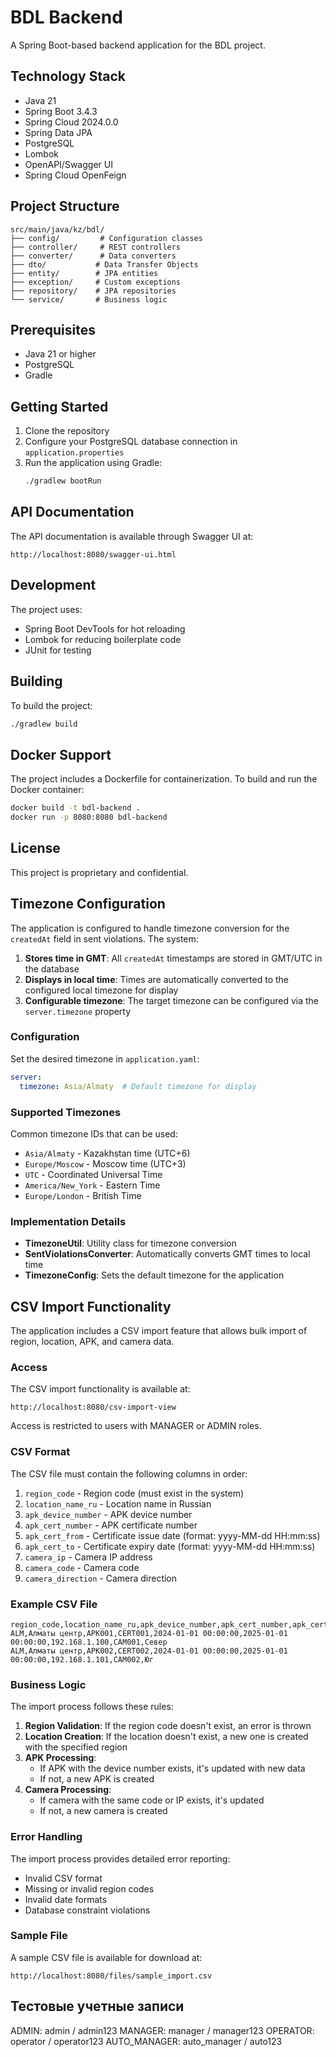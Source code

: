 # BDL Backend

A Spring Boot-based backend application for the BDL project.

## Technology Stack

- Java 21
- Spring Boot 3.4.3
- Spring Cloud 2024.0.0
- Spring Data JPA
- PostgreSQL
- Lombok
- OpenAPI/Swagger UI
- Spring Cloud OpenFeign

## Project Structure

```
src/main/java/kz/bdl/
├── config/         # Configuration classes
├── controller/     # REST controllers
├── converter/      # Data converters
├── dto/           # Data Transfer Objects
├── entity/        # JPA entities
├── exception/     # Custom exceptions
├── repository/    # JPA repositories
└── service/       # Business logic
```

## Prerequisites

- Java 21 or higher
- PostgreSQL
- Gradle

## Getting Started

1. Clone the repository
2. Configure your PostgreSQL database connection in `application.properties`
3. Run the application using Gradle:
   ```bash
   ./gradlew bootRun
   ```

## API Documentation

The API documentation is available through Swagger UI at:
```
http://localhost:8080/swagger-ui.html
```

## Development

The project uses:
- Spring Boot DevTools for hot reloading
- Lombok for reducing boilerplate code
- JUnit for testing

## Building

To build the project:
```bash
./gradlew build
```

## Docker Support

The project includes a Dockerfile for containerization. To build and run the Docker container:

```bash
docker build -t bdl-backend .
docker run -p 8080:8080 bdl-backend

```

## License

This project is proprietary and confidential. 

## Timezone Configuration

The application is configured to handle timezone conversion for the `createdAt` field in sent violations. The system:

1. **Stores time in GMT**: All `createdAt` timestamps are stored in GMT/UTC in the database
2. **Displays in local time**: Times are automatically converted to the configured local timezone for display
3. **Configurable timezone**: The target timezone can be configured via the `server.timezone` property

### Configuration

Set the desired timezone in `application.yaml`:

```yaml
server:
  timezone: Asia/Almaty  # Default timezone for display
```

### Supported Timezones

Common timezone IDs that can be used:
- `Asia/Almaty` - Kazakhstan time (UTC+6)
- `Europe/Moscow` - Moscow time (UTC+3)
- `UTC` - Coordinated Universal Time
- `America/New_York` - Eastern Time
- `Europe/London` - British Time

### Implementation Details

- **TimezoneUtil**: Utility class for timezone conversion
- **SentViolationsConverter**: Automatically converts GMT times to local time
- **TimezoneConfig**: Sets the default timezone for the application

## CSV Import Functionality

The application includes a CSV import feature that allows bulk import of region, location, APK, and camera data.

### Access

The CSV import functionality is available at:
```
http://localhost:8080/csv-import-view
```

Access is restricted to users with MANAGER or ADMIN roles.

### CSV Format

The CSV file must contain the following columns in order:

1. `region_code` - Region code (must exist in the system)
2. `location_name_ru` - Location name in Russian
3. `apk_device_number` - APK device number
4. `apk_cert_number` - APK certificate number
5. `apk_cert_from` - Certificate issue date (format: yyyy-MM-dd HH:mm:ss)
6. `apk_cert_to` - Certificate expiry date (format: yyyy-MM-dd HH:mm:ss)
7. `camera_ip` - Camera IP address
8. `camera_code` - Camera code
9. `camera_direction` - Camera direction

### Example CSV File

```csv
region_code,location_name_ru,apk_device_number,apk_cert_number,apk_cert_from,apk_cert_to,camera_ip,camera_code,camera_direction
ALM,Алматы центр,APK001,CERT001,2024-01-01 00:00:00,2025-01-01 00:00:00,192.168.1.100,CAM001,Север
ALM,Алматы центр,APK002,CERT002,2024-01-01 00:00:00,2025-01-01 00:00:00,192.168.1.101,CAM002,Юг
```

### Business Logic

The import process follows these rules:

1. **Region Validation**: If the region code doesn't exist, an error is thrown
2. **Location Creation**: If the location doesn't exist, a new one is created with the specified region
3. **APK Processing**: 
   - If APK with the device number exists, it's updated with new data
   - If not, a new APK is created
4. **Camera Processing**:
   - If camera with the same code or IP exists, it's updated
   - If not, a new camera is created

### Error Handling

The import process provides detailed error reporting:
- Invalid CSV format
- Missing or invalid region codes
- Invalid date formats
- Database constraint violations

### Sample File

A sample CSV file is available for download at:
```
http://localhost:8080/files/sample_import.csv
```

## Тестовые учетные записи

ADMIN:
admin / admin123
MANAGER:
manager / manager123
OPERATOR:
operator / operator123
AUTO_MANAGER:
auto_manager / auto123